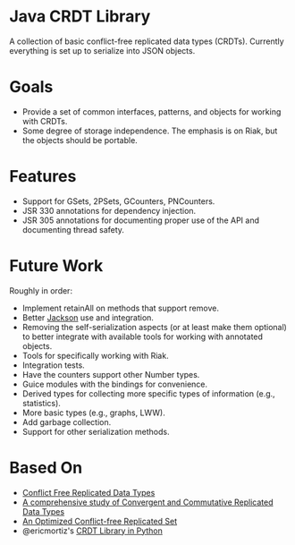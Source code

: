 Java CRDT Library
=========

A collection of basic conflict-free replicated data types (CRDTs).  Currently everything is set up to serialize into JSON objects.

Goals
=====
* Provide a set of common interfaces, patterns, and objects for working with CRDTs.
* Some degree of storage independence.  The emphasis is on Riak, but the objects should be portable.

Features
========
* Support for GSets, 2PSets, GCounters, PNCounters.
* JSR 330 annotations for dependency injection.
* JSR 305 annotations for documenting proper use of the API and documenting thread safety.

Future Work
===========

Roughly in order:

* Implement retainAll on methods that support remove. 
* Better [Jackson](http://jackson.codehaus.org) use and integration. 
* Removing the self-serialization aspects (or at least make them optional) to better integrate with available tools for working with annotated objects.
* Tools for specifically working with Riak. 
* Integration tests.
* Have the counters support other Number types.
* Guice modules with the bindings for convenience.
* Derived types for collecting more specific types of information (e.g., statistics). 
* More basic types (e.g., graphs, LWW).
* Add garbage collection.
* Support for other serialization methods.

Based On
=======

* [Conflict Free Replicated Data Types](http://hal.inria.fr/docs/00/61/73/41/PDF/RR-7687.pdf)
* [A comprehensive study of Convergent and Commutative Replicated Data Types](http://hal.upmc.fr/docs/00/55/55/88/PDF/techreport.pdf)
* [An Optimized Conflict-free Replicated Set](http://www-user.rhrk.uni-kl.de/~bieniusa/paper/techrep2012-semantics.pdf)
* @ericmortiz's [CRDT Library in Python](https://github.com/ericmoritz/crdt)
